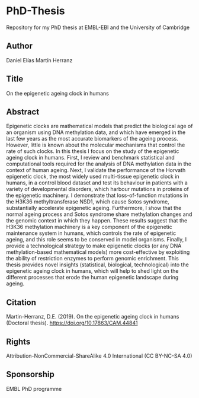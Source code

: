 # PhD-Thesis

Repository for my PhD thesis at EMBL-EBI and the University of Cambridge

## Author

Daniel Elías Martín Herranz

## Title

On the epigenetic ageing clock in humans

## Abstract

Epigenetic clocks are mathematical models that predict the biological age of an organism using DNA methylation data, and which have emerged in the last few years as the most accurate biomarkers of the ageing process. However, little is known about the molecular mechanisms that control the rate of such clocks. In this thesis I focus on the study of the epigenetic ageing clock in humans. First, I review and benchmark statistical and computational tools required for the analysis of DNA methylation data in the context of human ageing. Next, I validate the performance of the Horvath epigenetic clock, the most widely used multi-tissue epigenetic clock in humans, in a control blood dataset and test its behaviour in patients with a variety of developmental disorders, which harbour mutations in proteins of the epigenetic machinery. I demonstrate that loss-of-function mutations in the H3K36 methyltransferase NSD1, which cause Sotos syndrome, substantially accelerate epigenetic ageing. Furthermore, I show that the normal ageing process and Sotos syndrome share methylation changes and the genomic context in which they happen. These results suggest that the H3K36 methylation machinery is a key component of the epigenetic maintenance system in humans, which controls the rate of epigenetic ageing, and this role seems to be conserved in model organisms. Finally, I provide a technological strategy to make epigenetic clocks (or any DNA methylation-based mathematical models) more cost-effective by exploiting the ability of restriction enzymes to perform genomic enrichment. This thesis provides novel insights (statistical, biological, technological) into the epigenetic ageing clock in humans, which will help to shed light on the different processes that erode the human epigenetic landscape during ageing.

## Citation

Martin-Herranz, D.E. (2019). On the epigenetic ageing clock in humans (Doctoral thesis). https://doi.org/10.17863/CAM.44841

## Rights

Attribution-NonCommercial-ShareAlike 4.0 International (CC BY-NC-SA 4.0)

## Sponsorship

EMBL PhD programme

